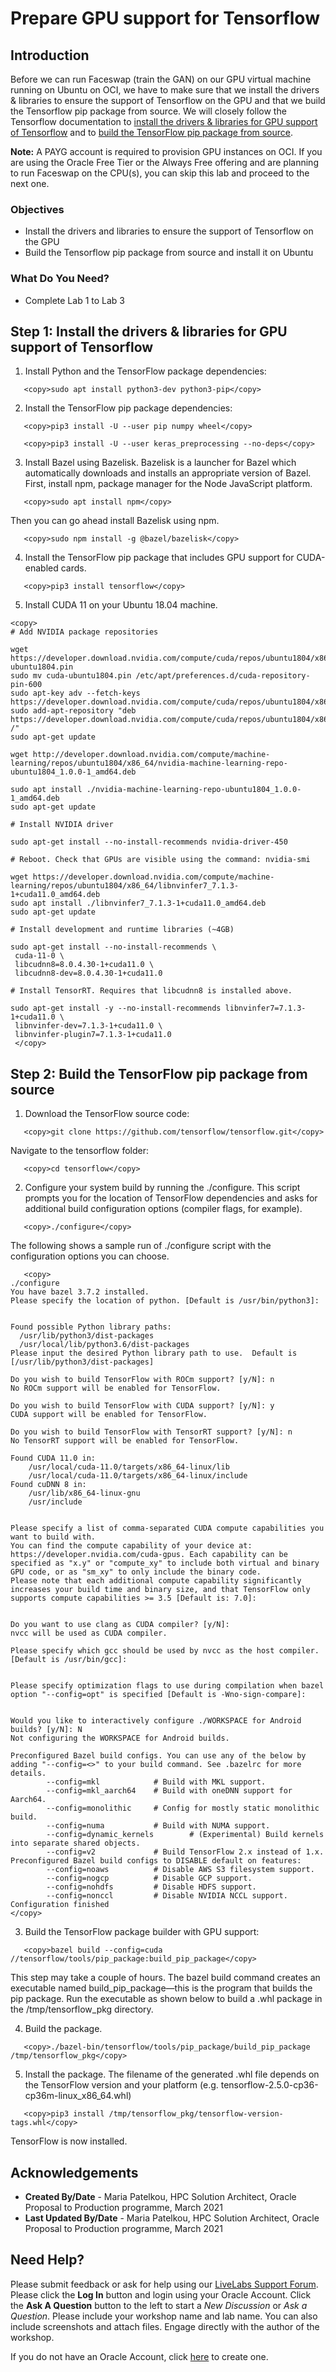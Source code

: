 # Prepare GPU support for Tensorflow

## Introduction

Before we can run Faceswap (train the GAN) on our GPU virtual machine running on Ubuntu on OCI, we have to make sure that we install the drivers & libraries to ensure the support of Tensorflow on the GPU and that we build the Tensorflow pip package from source.
We will closely follow the Tensorflow documentation to [install the drivers & libraries for GPU support of Tensorflow](https://www.tensorflow.org/install/gpu) and to [build the TensorFlow pip package from source](https://www.tensorflow.org/install/source).

**Note:** A PAYG account is required to provision GPU instances on OCI. If you are using the Oracle Free Tier or the Always Free offering and are planning to run Faceswap on the CPU(s), you can skip this lab and proceed to the next one.

### Objectives

- Install the drivers and libraries to ensure the support of Tensorflow on the GPU
- Build the Tensorflow pip package from source and install it on Ubuntu

### What Do You Need?

- Complete Lab 1 to Lab 3

## **Step 1:** Install the drivers & libraries for GPU support of Tensorflow

1. Install Python and the TensorFlow package dependencies:

```
   <copy>sudo apt install python3-dev python3-pip</copy>
```

2. Install the TensorFlow pip package dependencies:

```
   <copy>pip3 install -U --user pip numpy wheel</copy>
```

```
   <copy>pip3 install -U --user keras_preprocessing --no-deps</copy>
```

3. Install Bazel using Bazelisk. Bazelisk is a launcher for Bazel which automatically downloads and installs an appropriate version of Bazel.
   First, install npm, package manager for the Node JavaScript platform.

```
   <copy>sudo apt install npm</copy>
```

Then you can go ahead install Bazelisk using npm.

```
   <copy>sudo npm install -g @bazel/bazelisk</copy>
```

4. Install the TensorFlow pip package that includes GPU support for CUDA-enabled cards.

```
   <copy>pip3 install tensorflow</copy>
```

5. Install CUDA 11 on your Ubuntu 18.04 machine.

```
<copy>
# Add NVIDIA package repositories

wget https://developer.download.nvidia.com/compute/cuda/repos/ubuntu1804/x86_64/cuda-ubuntu1804.pin
sudo mv cuda-ubuntu1804.pin /etc/apt/preferences.d/cuda-repository-pin-600
sudo apt-key adv --fetch-keys https://developer.download.nvidia.com/compute/cuda/repos/ubuntu1804/x86_64/7fa2af80.pub
sudo add-apt-repository "deb https://developer.download.nvidia.com/compute/cuda/repos/ubuntu1804/x86_64/ /"
sudo apt-get update

wget http://developer.download.nvidia.com/compute/machine-learning/repos/ubuntu1804/x86_64/nvidia-machine-learning-repo-ubuntu1804_1.0.0-1_amd64.deb

sudo apt install ./nvidia-machine-learning-repo-ubuntu1804_1.0.0-1_amd64.deb
sudo apt-get update

# Install NVIDIA driver

sudo apt-get install --no-install-recommends nvidia-driver-450

# Reboot. Check that GPUs are visible using the command: nvidia-smi

wget https://developer.download.nvidia.com/compute/machine-learning/repos/ubuntu1804/x86_64/libnvinfer7_7.1.3-1+cuda11.0_amd64.deb
sudo apt install ./libnvinfer7_7.1.3-1+cuda11.0_amd64.deb
sudo apt-get update

# Install development and runtime libraries (~4GB)

sudo apt-get install --no-install-recommends \
 cuda-11-0 \
 libcudnn8=8.0.4.30-1+cuda11.0 \
 libcudnn8-dev=8.0.4.30-1+cuda11.0

# Install TensorRT. Requires that libcudnn8 is installed above.

sudo apt-get install -y --no-install-recommends libnvinfer7=7.1.3-1+cuda11.0 \
 libnvinfer-dev=7.1.3-1+cuda11.0 \
 libnvinfer-plugin7=7.1.3-1+cuda11.0
 </copy>
```

## **Step 2:** Build the TensorFlow pip package from source

1. Download the TensorFlow source code:

```
   <copy>git clone https://github.com/tensorflow/tensorflow.git</copy>
```

Navigate to the tensorflow folder:

```
   <copy>cd tensorflow</copy>
```

2. Configure your system build by running the ./configure. This script prompts you for the location of TensorFlow dependencies and asks for additional build configuration options (compiler flags, for example).

```
   <copy>./configure</copy>
```

The following shows a sample run of ./configure script with the configuration options you can choose.

```
   <copy>
./configure
You have bazel 3.7.2 installed.
Please specify the location of python. [Default is /usr/bin/python3]:


Found possible Python library paths:
  /usr/lib/python3/dist-packages
  /usr/local/lib/python3.6/dist-packages
Please input the desired Python library path to use.  Default is [/usr/lib/python3/dist-packages]

Do you wish to build TensorFlow with ROCm support? [y/N]: n
No ROCm support will be enabled for TensorFlow.

Do you wish to build TensorFlow with CUDA support? [y/N]: y
CUDA support will be enabled for TensorFlow.

Do you wish to build TensorFlow with TensorRT support? [y/N]: n
No TensorRT support will be enabled for TensorFlow.

Found CUDA 11.0 in:
    /usr/local/cuda-11.0/targets/x86_64-linux/lib
    /usr/local/cuda-11.0/targets/x86_64-linux/include
Found cuDNN 8 in:
    /usr/lib/x86_64-linux-gnu
    /usr/include


Please specify a list of comma-separated CUDA compute capabilities you want to build with.
You can find the compute capability of your device at: https://developer.nvidia.com/cuda-gpus. Each capability can be specified as "x.y" or "compute_xy" to include both virtual and binary GPU code, or as "sm_xy" to only include the binary code.
Please note that each additional compute capability significantly increases your build time and binary size, and that TensorFlow only supports compute capabilities >= 3.5 [Default is: 7.0]:


Do you want to use clang as CUDA compiler? [y/N]:
nvcc will be used as CUDA compiler.

Please specify which gcc should be used by nvcc as the host compiler. [Default is /usr/bin/gcc]:


Please specify optimization flags to use during compilation when bazel option "--config=opt" is specified [Default is -Wno-sign-compare]:


Would you like to interactively configure ./WORKSPACE for Android builds? [y/N]: N
Not configuring the WORKSPACE for Android builds.

Preconfigured Bazel build configs. You can use any of the below by adding "--config=<>" to your build command. See .bazelrc for more details.
        --config=mkl            # Build with MKL support.
        --config=mkl_aarch64    # Build with oneDNN support for Aarch64.
        --config=monolithic     # Config for mostly static monolithic build.
        --config=numa           # Build with NUMA support.
        --config=dynamic_kernels        # (Experimental) Build kernels into separate shared objects.
        --config=v2             # Build TensorFlow 2.x instead of 1.x.
Preconfigured Bazel build configs to DISABLE default on features:
        --config=noaws          # Disable AWS S3 filesystem support.
        --config=nogcp          # Disable GCP support.
        --config=nohdfs         # Disable HDFS support.
        --config=nonccl         # Disable NVIDIA NCCL support.
Configuration finished
</copy>
```

3. Build the TensorFlow package builder with GPU support:

```
   <copy>bazel build --config=cuda //tensorflow/tools/pip_package:build_pip_package</copy>
```

This step may take a couple of hours.
The bazel build command creates an executable named build_pip_package—this is the program that builds the pip package. Run the executable as shown below to build a .whl package in the /tmp/tensorflow_pkg directory.

4. Build the package.

```
   <copy>./bazel-bin/tensorflow/tools/pip_package/build_pip_package /tmp/tensorflow_pkg</copy>
```

5. Install the package. The filename of the generated .whl file depends on the TensorFlow version and your platform (e.g. tensorflow-2.5.0-cp36-cp36m-linux_x86_64.whl)

```
   <copy>pip3 install /tmp/tensorflow_pkg/tensorflow-version-tags.whl</copy>
```

TensorFlow is now installed.

## **Acknowledgements**

- **Created By/Date** - Maria Patelkou, HPC Solution Architect, Oracle Proposal to Production programme, March 2021
- **Last Updated By/Date** - Maria Patelkou, HPC Solution Architect, Oracle Proposal to Production programme, March 2021

## Need Help?

Please submit feedback or ask for help using our [LiveLabs Support Forum](https://community.oracle.com/tech/developers/categories/livelabsdiscussions). Please click the **Log In** button and login using your Oracle Account. Click the **Ask A Question** button to the left to start a _New Discussion_ or _Ask a Question_. Please include your workshop name and lab name. You can also include screenshots and attach files. Engage directly with the author of the workshop.

If you do not have an Oracle Account, click [here](https://profile.oracle.com/myprofile/account/create-account.jspx) to create one.
